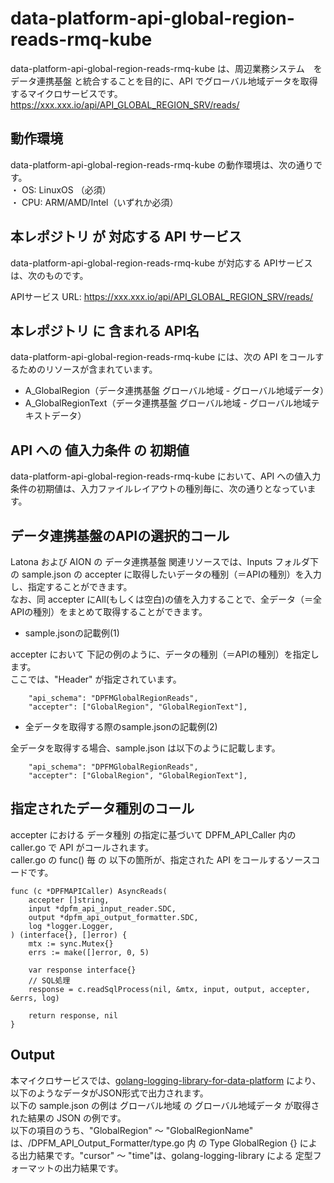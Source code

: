 # data-platform-api-global-region-reads-rmq-kube

data-platform-api-global-region-reads-rmq-kube は、周辺業務システム　を データ連携基盤 と統合することを目的に、API でグローバル地域データを取得するマイクロサービスです。  
https://xxx.xxx.io/api/API_GLOBAL_REGION_SRV/reads/

## 動作環境

data-platform-api-global-region-reads-rmq-kube の動作環境は、次の通りです。  
・ OS: LinuxOS （必須）  
・ CPU: ARM/AMD/Intel（いずれか必須）  


## 本レポジトリ が 対応する API サービス
data-platform-api-global-region-reads-rmq-kube が対応する APIサービス は、次のものです。

APIサービス URL: https://xxx.xxx.io/api/API_GLOBAL_REGION_SRV/reads/

## 本レポジトリ に 含まれる API名
data-platform-api-global-region-reads-rmq-kube には、次の API をコールするためのリソースが含まれています。  

* A_GlobalRegion（データ連携基盤 グローバル地域 - グローバル地域データ）
* A_GlobalRegionText（データ連携基盤 グローバル地域 - グローバル地域テキストデータ）

## API への 値入力条件 の 初期値
data-platform-api-global-region-reads-rmq-kube において、API への値入力条件の初期値は、入力ファイルレイアウトの種別毎に、次の通りとなっています。  

## データ連携基盤のAPIの選択的コール

Latona および AION の データ連携基盤 関連リソースでは、Inputs フォルダ下の sample.json の accepter に取得したいデータの種別（＝APIの種別）を入力し、指定することができます。  
なお、同 accepter にAll(もしくは空白)の値を入力することで、全データ（＝全APIの種別）をまとめて取得することができます。  

* sample.jsonの記載例(1)  

accepter において 下記の例のように、データの種別（＝APIの種別）を指定します。  
ここでは、"Header" が指定されています。    
  
```
	"api_schema": "DPFMGlobalRegionReads",
	"accepter": ["GlobalRegion", "GlobalRegionText"],
```
  
* 全データを取得する際のsample.jsonの記載例(2)  

全データを取得する場合、sample.json は以下のように記載します。  

```
	"api_schema": "DPFMGlobalRegionReads",
	"accepter": ["GlobalRegion", "GlobalRegionText"],
```

## 指定されたデータ種別のコール

accepter における データ種別 の指定に基づいて DPFM_API_Caller 内の caller.go で API がコールされます。  
caller.go の func() 毎 の 以下の箇所が、指定された API をコールするソースコードです。  

```
func (c *DPFMAPICaller) AsyncReads(
	accepter []string,
	input *dpfm_api_input_reader.SDC,
	output *dpfm_api_output_formatter.SDC,
	log *logger.Logger,
) (interface{}, []error) {
	mtx := sync.Mutex{}
	errs := make([]error, 0, 5)

	var response interface{}
	// SQL処理
	response = c.readSqlProcess(nil, &mtx, input, output, accepter, &errs, log)

	return response, nil
}
```

## Output  
本マイクロサービスでは、[golang-logging-library-for-data-platform](https://github.com/latonaio/golang-logging-library-for-data-platform) により、以下のようなデータがJSON形式で出力されます。  
以下の sample.json の例は グローバル地域 の グローバル地域データ が取得された結果の JSON の例です。  
以下の項目のうち、"GlobalRegion" ～ "GlobalRegionName" は、/DPFM_API_Output_Formatter/type.go 内 の Type GlobalRegion {} による出力結果です。"cursor" ～ "time"は、golang-logging-library による 定型フォーマットの出力結果です。  

```

```
